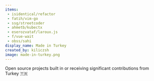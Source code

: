 ```yaml
---
items:
 - isidentical/refactor
 - fatih/vim-go
 - ssg/streetcoder
 - ahmetb/kubectx
 - eserozvataf/laroux.js
 - f/vue-wait
 - obss/sahi
display_name: Made in Turkey
created_by: kiliczsh
image: made-in-turkey.png
---
```

Open source projects built in or receiving significant contributions from Turkey :tr:
